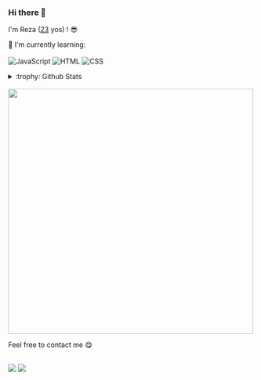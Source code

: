 ### Hi there 👋

<!--
**Rezapratama10118055/Rezapratama10118055** is a ✨ _special_ ✨ repository because its `README.md` (this file) appears on your GitHub profile.

Here are some ideas to get you started:

- 🔭 I’m currently working on ...
- 🌱 I’m currently learning ...
- 👯 I’m looking to collaborate on ...
- 🤔 I’m looking for help with ...
- 💬 Ask me about ...
- 📫 How to reach me: ...
- 😄 Pronouns: ...
- ⚡ Fun fact: ...
-->



I'm Reza ([23](https://github.com/Rezapratama10118055/Rezapratama10118055) yos) ! :sunglasses:

:page_with_curl: I'm currently learning:
<br><br>
![JavaScript](https://img.shields.io/badge/javascript-%23323330.svg?style=for-the-badge&logo=javascript&logoColor=%23F7DF1E)
![HTML](https://img.shields.io/badge/HTML-%23E44D26.svg?style=for-the-badge&logo=html5&logoColor=white)
![CSS](https://img.shields.io/badge/CSS-%231572B6.svg?style=for-the-badge&logo=css3&logoColor=white)


<details>
<summary>:trophy: Github Stats</summary>
<img src="https://bad-apple-github-readme.vercel.app/api?show_bg=1&username=Rezapratama10118055">
<img src="https://github-profile-trophy.vercel.app/?username=Rezapratama10118055">
</details>

<br>

<img src="https://img.freepik.com/free-vector/binary-code-white-background-with-floating-numbers_1017-25331.jpg?w=740&t=st=1681356182~exp=1681356782~hmac=e7ad29baf47402fe8cb7eb3dcfd328ec9c14a8e91e4981a98f3be4011d4362e4" width="500">



Feel free to contact me :yum:
<br><br>

<a href="https://www.linkedin.com/in/reza-pratama-a1a857194/" target="_blank"><img src="https://img.shields.io/badge/LinkedIn-rezapratama-informational"></a>
<a href="mailto:rezapr21@gmail.com"><img src="https://img.shields.io/badge/Email-rezapr21%40gmail.com-orange"></a>

